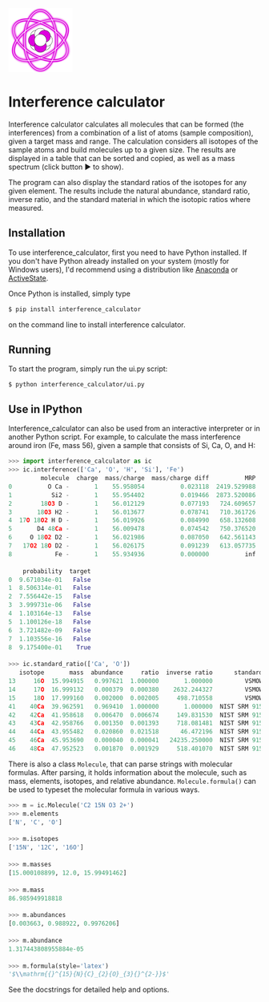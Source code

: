 <img src="interference_calculator/icon.svg" width="128" height="128">

# Interference calculator

Interference calculator calculates all molecules that can be formed (the interferences) from a combination of a list of atoms (sample composition), given a target mass and range. The calculation considers all isotopes of the sample atoms and build molecules up to a given size. The results are displayed in a table that can be sorted and copied, as well as a mass spectrum (click button ▶︎ to show).

The program can also display the standard ratios of the isotopes for any given element. The results include the natural abundance, standard ratio, inverse ratio, and the standard material in which the isotopic ratios where measured.

## Installation

To use interference_calculator, first you need to have Python installed. If you don't have Python already installed on your system (mostly for Windows users), I'd recommend using a distribution like [Anaconda](https://www.anaconda.org/downloads) or [ActiveState](https://www.activestate.com/activepython/downloads). 

Once Python is installed, simply type

```bash
$ pip install interference_calculator
```

on the command line to install interference calculator.

## Running

To start the program, simply run the ui.py script:

```shell
$ python interference_calculator/ui.py
```

## Use in IPython

Interference_calculator can also be used from an interactive interpreter or in another Python script. For example, to calculate the mass interference around iron (Fe, mass 56), given a sample that consists of Si, Ca, O, and H:

```python
>>> import interference_calculator as ic
>>> ic.interference(['Ca', 'O', 'H', 'Si'], 'Fe')
         molecule  charge  mass/charge  mass/charge diff          MRP  \
0          O Ca -       1    55.958054          0.023118  2419.529988
1           Si2 -       1    55.954402          0.019466  2873.520086
2        18O3 D -       1    56.012129          0.077193   724.609657
3       18O3 H2 -       1    56.013677          0.078741   710.361726
4  17O 18O2 H D -       1    56.019926          0.084990   658.132608
5       D4 48Ca -       1    56.009478          0.074542   750.376520
6     O 18O2 D2 -       1    56.021986          0.087050   642.561143
7   17O2 18O D2 -       1    56.026175          0.091239   613.057735
8            Fe -       1    55.934936          0.000000          inf

    probability  target
0  9.671034e-01   False
1  8.506314e-01   False
2  7.556442e-15   False
3  3.999731e-06   False
4  1.103164e-13   False
5  1.100126e-18   False
6  3.721482e-09   False
7  1.103556e-16   False
8  9.175400e-01    True

>>> ic.standard_ratio(['Ca', 'O'])
   isotope       mass  abundance     ratio  inverse ratio      standard
13     16O  15.994915   0.997621  1.000000       1.000000         VSMOW
14     17O  16.999132   0.000379  0.000380    2632.244327         VSMOW
15     18O  17.999160   0.002000  0.002005     498.710558         VSMOW
41    40Ca  39.962591   0.969410  1.000000       1.000000  NIST SRM 915
42    42Ca  41.958618   0.006470  0.006674     149.831530  NIST SRM 915
43    43Ca  42.958766   0.001350  0.001393     718.081481  NIST SRM 915
44    44Ca  43.955482   0.020860  0.021518      46.472196  NIST SRM 915
45    46Ca  45.953690   0.000040  0.000041   24235.250000  NIST SRM 915
46    48Ca  47.952523   0.001870  0.001929     518.401070  NIST SRM 915
```

There is also a class `Molecule`, that can parse strings with molecular formulas. After parsing, it holds information about the molecule, such as mass, elements, isotopes, and relative abundance. `Molecule.formula()` can be used to typeset the molecular formula in various ways.

```python
>>> m = ic.Molecule('C2 15N O3 2+')
>>> m.elements
['N', 'C', 'O']

>>> m.isotopes
['15N', '12C', '16O']

>>> m.masses
[15.000108899, 12.0, 15.99491462]

>>> m.mass
86.985949918818

>>> m.abundances
[0.003663, 0.988922, 0.9976206]

>>> m.abundance
1.317443808955884e-05

>>> m.formula(style='latex')
'$\\mathrm{{}^{15}{N}{C}_{2}{O}_{3}{}^{2-}}$'
```

See the docstrings for detailed help and options.
